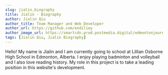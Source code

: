 ```yaml
---
slug: jialin_biography
title: Jialin - Biography
author: Jialin Qiu
author_title: Team Manager and Web Developer
author_url: https://github.com/endiliey
author_image_url: https://smartcdn.prod.postmedia.digital/edmontonjournal/wp-content/uploads/2018/03/ep-badminton-9p.jpg?quality=90&strip=all&w=400
tags: [Jialin Qiu, Jialin Biography]
---
```


Hello! My name is Jialin and I am currently going to school at Lillian Osborne High School in Edmonton, Alberta. I enjoy playing badminton and volleyball and I also love reading history. My role in this project is to take a leading position in this website's development.
